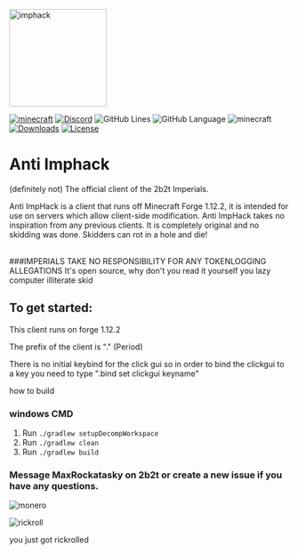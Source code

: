 <img src="https://user-images.githubusercontent.com/64598162/137604406-ef3e8459-b1c6-4094-9354-d3e8c9853c39.png" alt="imphack" width="175"/>

[![minecraft](https://img.shields.io/badge/Minecraft-1.12.2-blueviolet.svg)](https://files.minecraftforge.net/net/minecraftforge/forge/index_1.12.2.html)
[![Discord](https://img.shields.io/discord/840168131652747264?color=9900ee&label=discord&style=flat-round)](https://discord.gg/KKPVj2K3GF)
![GitHub Lines](https://img.shields.io/tokei/lines/github/Supergamer5465/ImpHack-Revised?color=9900ee)
![GitHub Language](https://img.shields.io/github/languages/top/Supergamer5465/ImpHack-Revised?color=9900ee)
![minecraft](https://img.shields.io/badge/Client--Prefix-.-blueviolet)
[![Downloads](https://img.shields.io/github/downloads/Supergamer5465/ImpHack-Revised/total?color=9900ee)](https://github.com/Supergamer5465/ImpHack-Revised/release/latest)
[![License](https://img.shields.io/github/license/Supergamer5465/ImpHack-Revised)](https://github.com/Supergamer5465/ImpHack-Revised/blob/master/LICENSE)

# Anti Imphack
(definitely not) The official client of the 2b2t Imperials.

Anti ImpHack is a client that runs off Minecraft Forge 1.12.2, it is intended for use on servers which allow client-side modification. 
Anti ImpHack takes no inspiration from any previous clients. It is completely original and no skidding was done.
Skidders can rot in a hole and die!
<br>
<br>

###IMPERIALS TAKE NO RESPONSIBILITY FOR ANY TOKENLOGGING ALLEGATIONS
It's open source, why don't you read it yourself you lazy computer illiterate skid

## To get started:
This client runs on forge 1.12.2

The prefix of the client is "." (Period) 



There is no initial keybind for the click gui so in order to bind the clickgui to a key you need to type ".bind set clickgui keyname"

how to build 

### windows CMD
1. Run `./gradlew setupDecompWorkspace`
2. Run `./gradlew clean`
3. Run `./gradlew build`

### Message MaxRockatasky on 2b2t or create a new issue if you have any questions.

![monero](https://cdn.discordapp.com/attachments/840168131652747266/899713998864388136/sigma.png)

![rickroll](https://c.tenor.com/o656qFKDzeUAAAAC/rick-astley-never-gonna-give-you-up.gif)

you just got rickrolled
